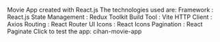 Movie App created with React.js
The technologies used are:
Framework : React.js
State Management : Redux Toolkit
Build Tool : Vite
HTTP Client : Axios
Routing : React Router
UI Icons : React Icons
Pagination : React Paginate
Click to test the app: cihan-movie-app